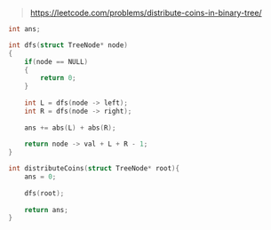 > https://leetcode.com/problems/distribute-coins-in-binary-tree/

``` c
int ans;

int dfs(struct TreeNode* node)
{
    if(node == NULL)
    {
        return 0;
    }
    
    int L = dfs(node -> left);
    int R = dfs(node -> right);
    
    ans += abs(L) + abs(R);
    
    return node -> val + L + R - 1;
}

int distributeCoins(struct TreeNode* root){
    ans = 0;
    
    dfs(root);
    
    return ans;
}
```